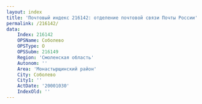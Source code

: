 ```yaml
---
layout: index
title: 'Почтовый индекс 216142: отделение почтовой связи Почты России'
permalink: /216142/
data:
    Index: 216142
    OPSName: Соболево
    OPSType: О
    OPSSubm: 216149
    Region: 'Смоленская область'
    Autonom: ''
    Area: 'Монастырщинский район'
    City: Соболево
    City1: ''
    ActDate: '20001030'
    IndexOld: ''
---
```

